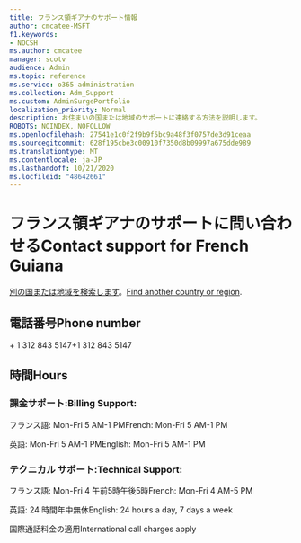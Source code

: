 ```yaml
---
title: フランス領ギアナのサポート情報
author: cmcatee-MSFT
f1.keywords:
- NOCSH
ms.author: cmcatee
manager: scotv
audience: Admin
ms.topic: reference
ms.service: o365-administration
ms.collection: Adm_Support
ms.custom: AdminSurgePortfolio
localization_priority: Normal
description: お住まいの国または地域のサポートに連絡する方法を説明します。
ROBOTS: NOINDEX, NOFOLLOW
ms.openlocfilehash: 27541e1c0f2f9b9f5bc9a48f3f0757de3d91ceaa
ms.sourcegitcommit: 628f195cbe3c00910f7350d8b09997a675dde989
ms.translationtype: MT
ms.contentlocale: ja-JP
ms.lasthandoff: 10/21/2020
ms.locfileid: "48642661"
---
```

# <a name="contact-support-for-french-guiana"></a><span data-ttu-id="5f436-103">フランス領ギアナのサポートに問い合わせる</span><span class="sxs-lookup"><span data-stu-id="5f436-103">Contact support for French Guiana</span></span>

<span data-ttu-id="5f436-104">[別の国または地域を検索します](../contact-support-for-business-products.md)。</span><span class="sxs-lookup"><span data-stu-id="5f436-104">[Find another country or region](../contact-support-for-business-products.md).</span></span>

## <a name="phone-number"></a><span data-ttu-id="5f436-105">電話番号</span><span class="sxs-lookup"><span data-stu-id="5f436-105">Phone number</span></span>
<span data-ttu-id="5f436-106">+ 1 312 843 5147</span><span class="sxs-lookup"><span data-stu-id="5f436-106">+1 312 843 5147</span></span>

## <a name="hours"></a><span data-ttu-id="5f436-107">時間</span><span class="sxs-lookup"><span data-stu-id="5f436-107">Hours</span></span>
### <a name="billing-support"></a><span data-ttu-id="5f436-108">課金サポート:</span><span class="sxs-lookup"><span data-stu-id="5f436-108">Billing Support:</span></span>

<span data-ttu-id="5f436-109">フランス語: Mon-Fri 5 AM-1 PM</span><span class="sxs-lookup"><span data-stu-id="5f436-109">French: Mon-Fri 5 AM-1 PM</span></span>

<span data-ttu-id="5f436-110">英語: Mon-Fri 5 AM-1 PM</span><span class="sxs-lookup"><span data-stu-id="5f436-110">English: Mon-Fri 5 AM-1 PM</span></span>

### <a name="technical-support"></a><span data-ttu-id="5f436-111">テクニカル サポート:</span><span class="sxs-lookup"><span data-stu-id="5f436-111">Technical Support:</span></span>

<span data-ttu-id="5f436-112">フランス語: Mon-Fri 4 午前5時午後5時</span><span class="sxs-lookup"><span data-stu-id="5f436-112">French: Mon-Fri 4 AM-5 PM</span></span>

<span data-ttu-id="5f436-113">英語: 24 時間年中無休</span><span class="sxs-lookup"><span data-stu-id="5f436-113">English: 24 hours a day, 7 days a week</span></span>

<span data-ttu-id="5f436-114">国際通話料金の適用</span><span class="sxs-lookup"><span data-stu-id="5f436-114">International call charges apply</span></span>
